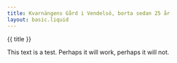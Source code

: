 ```yaml
---
title: Kvarnängens Gård i Vendelsö, borta sedan 25 år
layout: basic.liquid
---
```


{{ title }}

This text is a test. Perhaps it will work, perhaps it will not.
